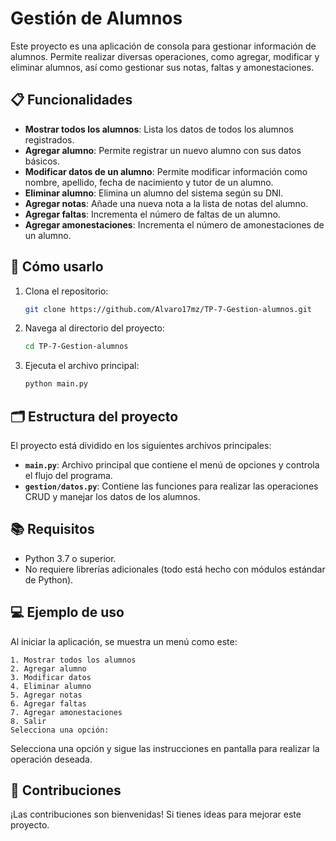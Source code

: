 # Gestión de Alumnos

Este proyecto es una aplicación de consola para gestionar información de alumnos. Permite realizar diversas operaciones, como agregar, modificar y eliminar alumnos, así como gestionar sus notas, faltas y amonestaciones.

## 📋 Funcionalidades

- **Mostrar todos los alumnos**: Lista los datos de todos los alumnos registrados.
- **Agregar alumno**: Permite registrar un nuevo alumno con sus datos básicos.
- **Modificar datos de un alumno**: Permite modificar información como nombre, apellido, fecha de nacimiento y tutor de un alumno.
- **Eliminar alumno**: Elimina un alumno del sistema según su DNI.
- **Agregar notas**: Añade una nueva nota a la lista de notas del alumno.
- **Agregar faltas**: Incrementa el número de faltas de un alumno.
- **Agregar amonestaciones**: Incrementa el número de amonestaciones de un alumno.

## 🚀 Cómo usarlo

1. Clona el repositorio:
   ```bash
   git clone https://github.com/Alvaro17mz/TP-7-Gestion-alumnos.git
   ```
2. Navega al directorio del proyecto:
   ```bash
   cd TP-7-Gestion-alumnos
   ```
3. Ejecuta el archivo principal:
   ```bash
   python main.py
   ```

## 🗂 Estructura del proyecto

El proyecto está dividido en los siguientes archivos principales:

- **`main.py`**: Archivo principal que contiene el menú de opciones y controla el flujo del programa.
- **`gestion/datos.py`**: Contiene las funciones para realizar las operaciones CRUD y manejar los datos de los alumnos.

## 📚 Requisitos

- Python 3.7 o superior.
- No requiere librerías adicionales (todo está hecho con módulos estándar de Python).

## 💻 Ejemplo de uso

Al iniciar la aplicación, se muestra un menú como este:

```
1. Mostrar todos los alumnos
2. Agregar alumno
3. Modificar datos
4. Eliminar alumno
5. Agregar notas
6. Agregar faltas
7. Agregar amonestaciones
8. Salir
Selecciona una opción:
```

Selecciona una opción y sigue las instrucciones en pantalla para realizar la operación deseada.

## 🤝 Contribuciones

¡Las contribuciones son bienvenidas! Si tienes ideas para mejorar este proyecto.
